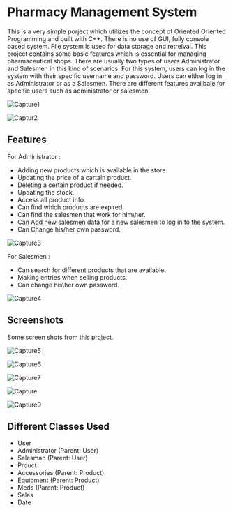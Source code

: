 # Pharmacy Management System

This is a very simple porject which utilizes the concept of Oriented Oriented Programming and built with C++. 
There is no use of GUI, fully console based system. File system is used for data storage and retreival.
This project contains some basic features which is essential for managing pharmaceutical shops. There are usually two types of users Administrator and Salesmen in this kind of scenarios. For this system, users can log in the system with their specific username and password.
Users can either log in as Administrator or as a Salesmen. There are different features availbale for specific users such as administrator or salesmen.


![Capture1](https://user-images.githubusercontent.com/75577472/208069143-b623c678-f3d5-4f3c-8822-4a0e5ae1a8d5.PNG)

![Captur2](https://user-images.githubusercontent.com/75577472/208069650-c80d7624-25bb-4f65-9f72-8b97d0abe197.PNG)



## Features
For Administrator :
<ul>
        <li>Adding new products which is available in the store.</li>
        <li>Updating the price of a cartain product.</li>
        <li>Deleting a certain product if needed.</li>
        <li>Updating the stock.</li>
        <li>Access all product info.</li>
        <li>Can find which products are expired.</li>
        <li>Can find the salesmen that work for him\her.</li>
        <li>Can Add new salesmen data for a new salesmen to log in to the system.</li>
        <li>Can Change his/her own password.</li>
</ul>


![Capture3](https://user-images.githubusercontent.com/75577472/208070328-e1935568-937e-4201-8c70-7701fa582e12.PNG)


For Salesmen :
<ul>
        <li>Can search for different products that are available.</li>
        <li>Making entries when selling products. </li>
        <li>Can change his\her own password.</li>
</ul>

![Capture4](https://user-images.githubusercontent.com/75577472/208071912-94df3b9c-3860-4792-ac0f-f06eed73f922.PNG)


## Screenshots
Some screen shots from this project.


![Capture5](https://user-images.githubusercontent.com/75577472/208073092-bb5d842c-be43-4bad-bd37-41f2cd9b5e5f.PNG)

![Capture6](https://user-images.githubusercontent.com/75577472/208073684-3a39d7c7-dc25-4660-81f7-1c88ffac206d.PNG)

![Capture7](https://user-images.githubusercontent.com/75577472/208073966-12cffaa4-71ba-48b6-b1f0-d4dcc51a00f1.PNG)

![Capture](https://user-images.githubusercontent.com/75577472/208074188-4abab1cf-865a-4fff-b953-c2c9b76c9a21.PNG)

![Capture9](https://user-images.githubusercontent.com/75577472/208074542-cff971a3-97e4-4e77-b786-831ba019251f.PNG)

## Different Classes Used

<ul>
        <li>User</li>
        <li>Administrator (Parent: User)</li>
        <li>Salesman (Parent: User)</li>
        <li>Prduct</li>
        <li>Accessories (Parent: Product)</li>
        <li>Equipment (Parent: Product)</li>
        <li>Meds (Parent: Product)</li>
        <li>Sales</li>
        <li>Date</li>
</ul>
